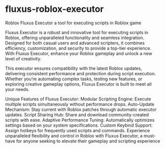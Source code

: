 # fluxus-roblox-executor
Roblox Fluxus Executor a tool for executing scripts in Roblox game

Fluxus Executor is a robust and innovative tool for executing scripts in Roblox, offering unparalleled functionality and seamless integration. Designed for both casual users and advanced scripters, it combines efficiency, customization, and security to provide a top-tier experience. With Fluxus Executor, enhance your Roblox gameplay and unlock a new level of creativity.

This executor ensures compatibility with the latest Roblox updates, delivering consistent performance and protection during script execution. Whether you’re automating complex tasks, testing new features, or exploring creative gameplay options, Fluxus Executor is built to meet all your needs.

Unique Features of Fluxus Executor:
Modular Scripting Engine: Execute multiple scripts simultaneously without performance drops.
Auto-Update Mechanism: Stay current with Roblox patches through automatic executor updates.
Script Sharing Hub: Share and download community-created scripts with ease.
Adaptive Performance Tuning: Automatically optimizes settings based on your system specifications.
Custom Keybind Support: Assign hotkeys for frequently used scripts and commands.
Experience unparalleled flexibility and control in Roblox with Fluxus Executor, a must-have for anyone seeking to elevate their gameplay and scripting experience
